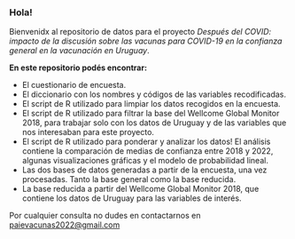 ### Hola!
Bienvenidx al repositorio de datos para el proyecto _Después del COVID: impacto de la discusión sobre las vacunas para
COVID-19 en la confianza general en la vacunación en Uruguay_.

**En este repositorio podés encontrar:**
- El cuestionario de encuesta.
- El diccionario con los nombres y códigos de las variables recodificadas.
- El script de R utilizado para limpiar los datos recogidos en la encuesta.
- El script de R utilizado para filtrar la base del Wellcome Global Monitor 2018, para trabajar solo con los datos de Uruguay y de las variables que nos interesaban para este proyecto. 
- El script de R utilizado para ponderar y analizar los datos! El análisis contiene la comparación de medias de confianza entre 2018 y 2022, algunas visualizaciones gráficas y el modelo de probabilidad lineal.
- Las dos bases de datos generadas a partir de la encuesta, una vez procesadas. Tanto la base general como la base reducida.
- La base reducida a partir del Wellcome Global Monitor 2018, que contiene los datos de Uruguay para las variables de interés. 


Por cualquier consulta no dudes en contactarnos en paievacunas2022@gmail.com
